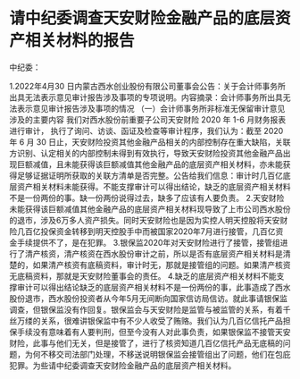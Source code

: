 # 请中纪委调查天安财险金融产品的底层资产相关材料的报告
中纪委：

1.2022年4月30 日内蒙古西水创业股份有限公司董事会公告：关于会计师事务所出具无法表示意见审计报告涉及事项的专项说明。内容摘录：会计师事务所出具无法表示意见审计报告涉及事项的情况  （一）会计师事务所非标准无保留审计意见涉及的主要内容  我们对西水股份前重要子公司天安财险 2020 年 1-6 月财务报表进行审计， 执行了询问、访谈、函证及检查等审计程序，我们认为：截至 2020 年 6 月 30 日止，天安财险投资其他金融产品相关的内部控制存在重大缺陷，关联方识别、认定相关的内部控制未得到有效执行，导致天安财险投资其他金融产品出现巨额减值，且未能获得该巨额减值其他金融产品的底层资产相关材料，亦未能获得足够证据证明所获取的关联方清单是否完整。公告给我们信息：审计时几百亿底层资产相关材料未能获得。不能支撑审计可以得出结论，缺乏的底层资产相关材料不是一份两份的事。缺一份两份说得过去，缺多了应该有人要负责。
2.天安财险未能获得该巨额减值其他金融产品的底层资产相关材料现导致了上市公司西水股份的退市，涉及6万多人资产损失。同时天安财险也是因为实控人明天控股将天安财险几百亿投保资金转移到明天控股手中而被国家2020年7月进行接管，几百亿资金手续提供不了，是在犯罪。
3.银保监2020年对天安财险进行了接管，接管组进行了清产核资，清产核资在西水股份审计之前，所以是否有底层资产相关材料是清楚的，如果清产核资有底稿资料，审计时无，那就是接管组的问题。如果清产核资无底稿资料，那就是天安财险董事会的责任。
4.缺乏的底层资产相关材料不能支撑审计可以得出结论缺乏的底层资产相关材料不是一份两份的事，此事造成了西水股份退市，西水股份投资者从今年5月无间断向国家信访局信访。就此事请银保监调查，但银保监没有作回复。银保监会与天安财险是监管与被监管的关系，有着千丝万缕的关系，很难讲银保监中有不少人收受了贿赂。我们认为几百亿信托产品担保手续没有意味着有人要判刑，但至今没有人对此事负责，如果银保监不接管天安财险，此事与他们无关，但是接管了，进行了核资知道几百亿信托产品无底稿的问题，为何不移交司法部门处理，不移送说明银保监会接管组出了问题，他们在包庇犯罪。为些请中纪委调查天安财险金融产品的底层资产相关材料。
